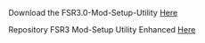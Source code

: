 Download the FSR3.0-Mod-Setup-Utility [Here](https://sharemods.com/plulq0ssrcaq/FSR3_v2.6.1.rar.html)<br/>

Repository FSR3 Mod-Setup Utility Enhanced [Here](https://github.com/P4TOLINO06/FSR3-Mod-Setup-Utility-Enhanced)